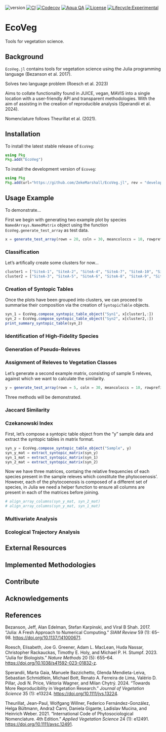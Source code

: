 

![version](https://img.shields.io/badge/version-0.1-blue)
[![CI](https://github.com/ZekeMarshall/EcoVeg.jl/actions/workflows/ci.yml/badge.svg?branch=main)](https://github.com/ZekeMarshall/EcoVeg.jl/actions/workflows/ci.yml?query=branch%3Amain)
[![Codecov](https://codecov.io/gh/ZekeMarshall/EcoVeg.jl/branch/main/graph/badge.svg)](https://codecov.io/gh/ZekeMarshall/EcoVeg.jl)
[![Aqua
QA](https://raw.githubusercontent.com/JuliaTesting/Aqua.jl/master/badge.svg)](https://github.com/ZekeMarshall/EcoVeg.jl)
[![License](https://img.shields.io/github/license/ZekeMarshall/EcoVeg.jl)](LICENSE)
[![Lifecycle:Experimental](https://img.shields.io/badge/Lifecycle-Experimental-339999.png)]()

# EcoVeg

Tools for vegetation science.

## Background

`EcoVeg.jl` contains tools for vegetation science using the Julia
programming language (Bezanson et al. 2017).

Solves two language problem (Roesch et al. 2023)

Aims to collate functionality found in JUICE, vegan, MAVIS into a single
location with a user-friendly API and transparent methodologies. With
the aim of assisting in the creation of reproducible analysis (Sperandii
et al. 2024).

Nomenclature follows Theurillat et al. (2021).

## Installation

To install the latest stable release of `EcoVeg`:

``` julia
using Pkg
Pkg.add("EcoVeg")
```

To install the development version of `Ecoveg`:

``` julia
using Pkg
Pkg.add(url="https://github.com/ZekeMarshall/EcoVeg.jl", rev = "develop")
```

## Usage Example

To demonstrate…

First we begin with generating two example plot by species
`NamedArrays.NamedMatrix` object using the function
`EcoVeg.generate_test_array` as test data.

``` julia
x = generate_test_array(rown = 20, coln = 30, meancoloccs = 10, rowprefix = "SiteA-", colprefix = "Species")
```

### Classification

Let’s artifically create some clusters for now…

``` julia
cluster1 = ["SiteA-1", "SiteA-2", "SiteA-4", "SiteA-7", "SiteA-10", "SiteA-11", "SiteA-12", "SiteA-15", "SiteA-18", "SiteA-19"]
cluster2 = ["SiteA-3", "SiteA-5", "SiteA-6", "SiteA-8", "SiteA-9", "SiteA-13", "SiteA-14", "SiteA-16", "SiteA-17", "SiteA-20"]
```

### Creation of Syntopic Tables

Once the plots have been grouped into clusters, we can proceed to
summarise their composition via the creation of `SyntopicTable` objects.

``` julia
syn_1 = EcoVeg.compose_syntopic_table_object("Syn1", x[cluster1,:])
syn_2 = EcoVeg.compose_syntopic_table_object("Syn2", x[cluster2,:])
print_summary_syntopic_table(syn_2)
```

### Identification of High-Fidelity Species

### Generation of Pseudo-Releves

### Assignment of Releves to Vegetation Classes

Let’s generate a second example matrix, consisting of sample 5 releves,
against which we want to calculate the similarity.

``` julia
y = generate_test_array(rown = 5, coln = 30, meancoloccs = 10, rowprefix = "SiteB-", colprefix = "Species")
```

Three methods will be demonstrated.

### Jaccard Similarity

### Czekanowski Index

First, let’s compose a syntopic table object from the “y” sample data
and extract the syntopic tables in matrix format.

``` julia
syn_y = EcoVeg.compose_syntopic_table_object("Sample", y)
syn_y_mat = extract_syntopic_matrix(syn_y)
syn_1_mat = extract_syntopic_matrix(syn_1)
syn_2_mat = extract_syntopic_matrix(syn_2)
```

Now we have three matrices, containg the relative frequencies of each
species present in the sample releves which constitute the
phytocoenosis’. However, each of the phytocoenosis is composed of a
different set of species, in Julia we need a helper function to ensure
all columns are present in each of the matrices before joining.

``` julia
# align_array_columns(syn_y_mat, syn_2_mat)
# align_array_columns(syn_y_mat, syn_1_mat)
```

### Multivariate Analysis

### Ecological Trajectory Analysis

## External Resources

## Implemented Methodologies

## Contribute

## Acknowledgements

## References

Bezanson, Jeff, Alan Edelman, Stefan Karpinski, and Viral B Shah. 2017.
“Julia: A Fresh Approach to Numerical Computing.” *SIAM Review* 59 (1):
65–98. <https://doi.org/10.1137/141000671>.

Roesch, Elisabeth, Joe G. Greener, Adam L. MacLean, Huda Nassar,
Christopher Rackauckas, Timothy E. Holy, and Michael P. H. Stumpf. 2023.
“Julia for Biologists.” *Nature Methods* 20 (5): 655–64.
<https://doi.org/10.1038/s41592-023-01832-z>.

Sperandii, Marta Gaia, Manuele Bazzichetto, Glenda Mendieta-Leiva,
Sebastian Schmidtlein, Michael Bott, Renato A. Ferreira de Lima, Valério
D. Pillar, Jodi N. Price, Viktoria Wagner, and Milan Chytrý. 2024.
“Towards More Reproducibility in Vegetation Research.” *Journal of
Vegetation Science* 35 (1): e13224. <https://doi.org/10.1111/jvs.13224>.

Theurillat, Jean-Paul, Wolfgang Willner, Federico Fernández-González,
Helga Bültmann, Andraž Čarni, Daniela Gigante, Ladislav Mucina, and
Heinrich Weber. 2021. “International Code of Phytosociological
Nomenclature. 4th Edition.” *Applied Vegetation Science* 24 (1): e12491.
<https://doi.org/10.1111/avsc.12491>.

